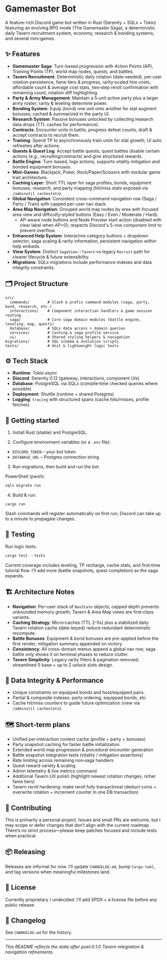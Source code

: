 # Gamemaster Bot

A feature-rich Discord game bot written in Rust (Serenity + SQLx + Tokio) featuring an evolving RPG mode (The Gamemaster Saga), a deterministic daily Tavern recruitment system, economy, research & bonding systems, and several mini‑games.

## ✨ Features
- **Gamemaster Saga**: Turn-based progression with Action Points (AP), Training Points (TP), world map nodes, quests, and battles.
- **Tavern Recruitment**: Deterministic daily rotation (date‑seeded), per‑user rotation persistence, fame tiers & progress, rarity‑scaled hire costs, affordable count & average cost stats, two‑step reroll confirmation with remaining count, rotation diff highlighting.
- **Party & Army Management**: Maintain a 5‑unit active party plus a larger army roster; rarity & leveling determine power.
- **Bonding System**: Equip (bond) one unit onto another for stat augment bonuses; cached & summarized in the party UI.
- **Research System**: Passive bonuses unlocked by collecting research data drops (TTL caches for performance).
- **Contracts**: Encounter units in battle, progress defeat counts, draft & accept contracts to recruit them.
- **Training**: Spend TP to asynchronously train units for stat growth; UI auto refreshes after actions.
- **Quests & Quest Log**: Accept battle quests; quest battles disable certain actions (e.g., recruiting/contracts) and give structured rewards.
- **Battle Engine**: Turn-based, logs actions, supports vitality mitigation and bonded equipment bonuses.
- **Mini-Games**: Blackjack, Poker, Rock/Paper/Scissors with modular game trait architecture.
- **Caching Layer**: Short TTL layer for saga profiles, bonds, equipment bonuses, research, and party mapping (hit/miss stats exposed via `/adminutil cachestats`).
- **Global Navigation**: Consistent cross-command navigation row (Saga / Party / Train) with capped per-user nav stack.
- **Area Map Navigation**: Grouped world map nodes by area with focused area view and difficulty‑styled buttons (Easy / Even / Moderate / Hard).
  - AP-aware node buttons and Node Preview start action (disabled with clear label when AP=0); respects Discord's 5-row component limit to prevent overflow.
- **Enhanced Help System**: Interactive category buttons + dropdown selector, saga scaling & rarity information, persistent navigation within help embeds.
- **View System**: Distinct `SagaView::Tavern` vs legacy `Recruit` path for clearer lifecycle & future extensibility.
- **Migrations**: SQLx migrations include performance indexes and data integrity constraints.

## 🗂 Project Structure
```
src/
  commands/        # Slash & prefix command modules (saga, party, bond, research, etc.)
  interactions/    # Component interaction handlers & game session routing
  saga/            # Core saga domain modules (battle engine, leveling, map, quests)
  database/        # SQLx data access + domain queries
  services/        # Caching & saga profile service
  ui/              # Shared styling helpers & navigation
migrations/        # SQL schema & evolution scripts
tests/             # Unit & lightweight logic tests
```

## ⚙️ Tech Stack
- **Runtime**: Tokio async
- **Discord**: Serenity 0.12 (gateway, interactions, component UIs)
- **Database**: PostgreSQL via SQLx (compile‑time checked queries where possible)
- **Deployment**: Shuttle (runtime + shared Postgres)
- **Logging**: `tracing` with structured spans (cache hits/misses, profile fetches)

## 🚀 Getting started
1) Install Rust (stable) and PostgreSQL.

2) Configure environment variables (or a `.env` file):
  - `DISCORD_TOKEN` – your bot token
  - `DATABASE_URL` – Postgres connection string

3) Run migrations, then build and run the bot.

PowerShell (pwsh):

```powershell
sqlx migrate run
```
4. Build & run:
```
cargo run
```

Slash commands will register automatically on first run; Discord can take up to a minute to propagate changes.

## 🧪 Testing
Run logic tests:

```powershell
cargo test --tests
```

Current coverage includes leveling, TP recharge, cache stats, and first‑time tutorial flow. I’ll add more (battle snapshots, quest completion) as the saga expands.

## 🏗 Architecture Notes
- **Navigation**: Per-user stack of `NavState` objects; capped depth prevents unbounded memory growth; Tavern & Area Map views are first‑class variants.
- **Caching Strategy**: Micro‑caches (TTL 2–5s) plus a stabilized daily Tavern rotation cache (date-keyed) reduce redundant deterministic recompute.
- **Battle Bonuses**: Equipment & bond bonuses are pre-applied before the first render; mitigation summary appended on victory.
- **Consistency**: All cross-domain menus append a global nav row; saga battle only shows it on terminal phases to reduce clutter.
- **Tavern Simplicity**: Legacy rarity filters & pagination removed; streamlined 5 base + up to 2 unlock slots design.

## 🔐 Data Integrity & Performance
- Unique constraints on equipped bonds and host/equipped pairs.
- Partial & composite indexes: party ordering, equipped bonds, etc.
- Cache hit/miss counters to guide future optimization (view via `/adminutil cachestats`).

## 🗺 Short‑term plans
- Unified per‑interaction context cache (profile + party + bonuses)
- Party snapshot caching for faster battle initialization
- Extended world map progression & procedural encounter generation
- Battle snapshot integration tests (vitality / mitigation assertions)
- Rate limiting across remaining non‑saga handlers
- Quest reward variety & scaling
- Admin telemetry & live metrics command
- Additional Tavern UX polish (highlight newest rotation changes, richer fame tiers)
- Tavern reroll hardening: make reroll fully transactional (deduct coins + overwrite rotation + increment counter in one DB transaction)

## 🧩 Contributing
This is primarily a personal project. Issues and small PRs are welcome, but I may scope or defer changes that don’t align with the current roadmap. There’s no strict process—please keep patches focused and include tests when practical.

## 📦 Releasing
Releases are informal for now. I’ll update `CHANGELOG.md`, bump `Cargo.toml`, and tag versions when meaningful milestones land.

## 📜 License
Currently proprietary / undecided. I’ll add SPDX + a license file before any public release.

## 📑 Changelog
See `CHANGELOG.md` for the history.

---
_This README reflects the state after post‑0.1.0 Tavern integration & navigation refinements._
